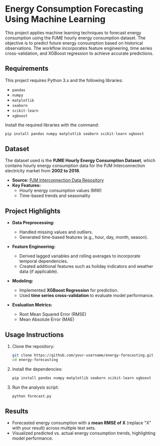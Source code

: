 # **Energy Consumption Forecasting Using Machine Learning**

This project applies machine learning techniques to forecast energy consumption using the PJME hourly energy consumption dataset. The objective is to predict future energy consumption based on historical observations. The workflow incorporates feature engineering, time series cross-validation, and XGBoost regression to achieve accurate predictions.

## **Requirements**

This project requires Python 3.x and the following libraries:

- `pandas`
- `numpy`
- `matplotlib`
- `seaborn`
- `scikit-learn`
- `xgboost`

Install the required libraries with the command:

```bash
pip install pandas numpy matplotlib seaborn scikit-learn xgboost
```

## **Dataset**

The dataset used is the **PJME Hourly Energy Consumption Dataset**, which contains hourly energy consumption data for the PJM Interconnection electricity market from **2002 to 2018**.

- **Source:** [PJM Interconnection Data Repository](https://pjm.com)
- **Key Features:**
  - Hourly energy consumption values (MW)
  - Time-based trends and seasonality

## **Project Highlights**

- **Data Preprocessing:**
  - Handled missing values and outliers.
  - Generated time-based features (e.g., hour, day, month, season).

- **Feature Engineering:**
  - Derived lagged variables and rolling averages to incorporate temporal dependencies.
  - Created additional features such as holiday indicators and weather data (if applicable).

- **Modeling:**
  - Implemented **XGBoost Regression** for prediction.
  - Used **time series cross-validation** to evaluate model performance.

- **Evaluation Metrics:**
  - Root Mean Squared Error (RMSE)
  - Mean Absolute Error (MAE)

## **Usage Instructions**

1. Clone the repository:

   ```bash
   git clone https://github.com/your-username/energy-forecasting.git
   cd energy-forecasting
   ```

2. Install the dependencies:

   ```bash
   pip install pandas numpy matplotlib seaborn scikit-learn xgboost
   ```

3. Run the analysis script:

   ```bash
   python forecast.py
   ```

## **Results**

- Forecasted energy consumption with a **mean RMSE of X** (replace "X" with your result) across multiple test sets.
- Visualized predicted vs. actual energy consumption trends, highlighting model performance.


